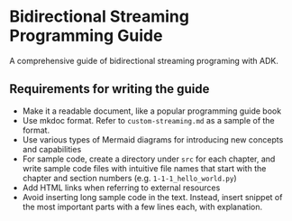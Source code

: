 # Bidirectional Streaming Programming Guide

A comprehensive guide of bidirectional streaming programing with ADK.

## Requirements for writing the guide

- Make it a readable document, like a popular programming guide book
- Use mkdoc format. Refer to `custom-streaming.md` as a sample of the format.
- Use various types of Mermaid diagrams for introducing new concepts and capabilities
- For sample code, create a directory under `src` for each chapter, and write sample code files with intuitive file names that start with the chapter and section numbers (e.g. `1-1-1_hello_world.py`)
- Add HTML links when referring to external resources
- Avoid inserting long sample code in the text. Instead, insert snippet of the most important parts with a few lines each, with explanation.

